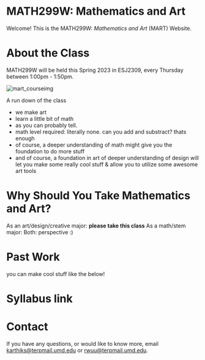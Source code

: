 # MATH299W: Mathematics and Art
Welcome! This is the MATH299W: _Mathematics and Art_ (MART) Website. 



# About the Class
MATH299W will be held this Spring 2023 in ESJ2309, every Thursday between 1:00pm - 1:50pm. 

![mart_courseimg](https://user-images.githubusercontent.com/45301066/213841144-48479980-b5f5-495c-9d65-b87163b08e65.jpg)

A run down of the class
- we make art
- learn a little bit of math 
- as you can probably tell. 
- math level required: literally none. can you add and substract? thats enough 
- of course, a deeper understanding of math might give you the foundation to do more stuff 
- and of course, a foundation in art of deeper understanding of design will let you make some really cool stuff & allow you to utilize some awesome art tools  

# Why Should You Take Mathematics and Art?
As an art/design/creative major: **please take this class** 
As a math/stem major: 
Both: 
perspective :) 

# Past Work 
you can make cool stuff like the below! 

<more detail in dropdown>

# Syllabus link 
  
# Contact 
If you have any questions, or would like to know more, email karthiks@terpmail.umd.edu or rwuu@terpmail.umd.edu. 

